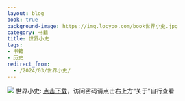 ```yaml
---
layout: blog
book: true
background-image: https://img.locyoo.com/book世界小史.jpg
category: 书籍
title: 世界小史
tags:
- 书籍
- 历史
redirect_from:
  - /2024/03/世界小史/
---
```

![](https://img.locyoo.com/book世界小史.jpg)
世界小史: <a name = "ref1" href="https://url18.ctfile.com/f/50983618-1363199177-f633c6?p=3619">点击下载</a>，访问密码请点击右上方“关于”自行查看